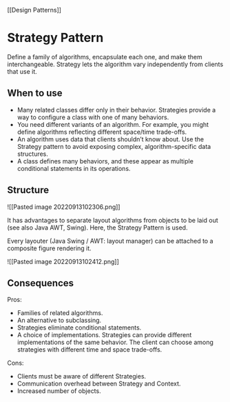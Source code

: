 [[Design Patterns]]

# Strategy Pattern
Define a family of algorithms, encapsulate each one, and make them interchangeable. Strategy lets the algorithm vary independently from clients that use it.

## When to use
- Many related classes differ only in their behavior. Strategies provide a way to configure a class with one of many behaviors.
- You need different variants of an algorithm. For example, you might define algorithms reflecting different space/time trade-offs.
- An algorithm uses data that clients shouldn’t know about. Use the Strategy pattern to avoid exposing complex, algorithm-specific data structures.
- A class defines many behaviors, and these appear as multiple conditional statements in its operations.

## Structure
![[Pasted image 20220913102306.png]]

It has advantages to separate layout algorithms from objects to be laid out (see also Java AWT, Swing). Here, the Strategy Pattern is used.

Every layouter (Java Swing / AWT: layout manager) can be attached to a composite figure rendering it.

![[Pasted image 20220913102412.png]]

## Consequences

Pros:
- Families of related algorithms.
- An alternative to subclassing.
- Strategies eliminate conditional statements.
- A choice of implementations. Strategies can provide different implementations of the same behavior. The client can choose among strategies with different time and space trade-offs.

Cons:
- Clients must be aware of different Strategies.
- Communication overhead between Strategy and Context.
- Increased number of objects.